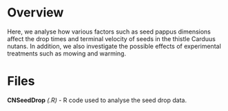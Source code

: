 # Overview

Here, we analyse how various factors such as seed pappus dimensions affect the drop times and terminal velocity of seeds in the thistle Carduus nutans. In addition, we also investigate the possible effects of experimental treatments such as mowing and warming.

# Files

**CNSeedDrop** *(.R)* - R code used to analyse the seed drop data.

